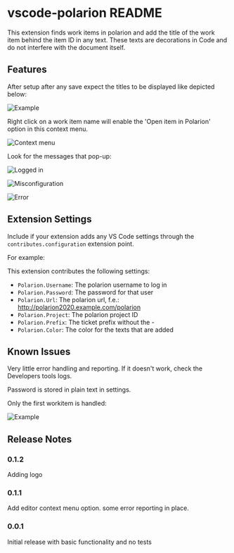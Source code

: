 # vscode-polarion README

This extension finds work items in polarion and add the title of the work item behind the item ID in any text. These texts are decorations in Code and do not interfere with the document itself.

## Features

After setup after any save expect the titles to be displayed like depicted below:

![Example](https://github.com/jesper-raemaekers/vscode-polarion/blob/main/images/example1.jpg?raw=true)

Right click on a work item name will enable the 'Open item in Polarion' option in this context menu.

![Context menu](https://github.com/jesper-raemaekers/vscode-polarion/blob/main/images/context_menu.jpg?raw=true)

Look for the messages that pop-up:

![Logged in](https://github.com/jesper-raemaekers/vscode-polarion/blob/main/images/success.jpg?raw=true)

![Misconfiguration](https://github.com/jesper-raemaekers/vscode-polarion/blob/main/images/warning.jpg?raw=true)

![Error](https://github.com/jesper-raemaekers/vscode-polarion/blob/main/images/error.jpg?raw=true)




## Extension Settings

Include if your extension adds any VS Code settings through the `contributes.configuration` extension point.

For example:

This extension contributes the following settings:

* `Polarion.Username`: The polarion username to log in
* `Polarion.Password`: The password for that user
* `Polarion.Url`: The polarion url, f.e.: http://polarion2020.example.com/polarion
* `Polarion.Project`: The polarion project ID
* `Polarion.Prefix`: The ticket prefix without the -
* `Polarion.Color`: The color for the texts that are added


## Known Issues

Very little error handling and reporting. If it doesn't work, check the Developers tools logs.

Password is stored in plain text in settings.

Only the first workitem is handled:

![Example](https://github.com/jesper-raemaekers/vscode-polarion/blob/main/images/limitation1.jpg?raw=true)

## Release Notes

### 0.1.2

Adding logo

### 0.1.1

Add editor context menu option. some error reporting in place.

### 0.0.1

Initial release with basic functionality and no tests


